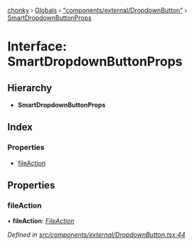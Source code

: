 [chonky](../README.md) › [Globals](../globals.md) › ["components/external/DropdownButton"](../modules/_components_external_dropdownbutton_.md) › [SmartDropdownButtonProps](_components_external_dropdownbutton_.smartdropdownbuttonprops.md)

# Interface: SmartDropdownButtonProps

## Hierarchy

* **SmartDropdownButtonProps**

## Index

### Properties

* [fileAction](_components_external_dropdownbutton_.smartdropdownbuttonprops.md#fileaction)

## Properties

###  fileAction

• **fileAction**: *[FileAction](_types_file_actions_types_.fileaction.md)*

*Defined in [src/components/external/DropdownButton.tsx:44](https://github.com/TimboKZ/Chonky/blob/faab549/src/components/external/DropdownButton.tsx#L44)*
